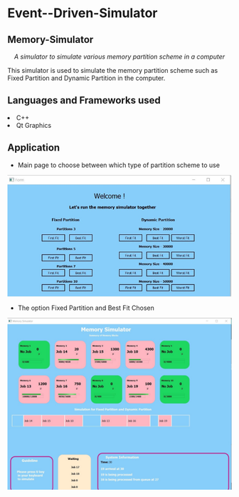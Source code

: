 # Event--Driven-Simulator
## Memory-Simulator
<p align="center"><i>A simulator to simulate various memory partition scheme in a computer</i></p>

<p> This simulator is used to simulate the memory partition scheme such as Fixed Partition and Dynamic Partition in the computer. </p>

## Languages and Frameworks used

<li> C++ </li>
<li> Qt Graphics </li>

## Application

- Main page to choose between which type of partition scheme to use

<img src="https://github.com/Sharvin1106/Memory-Simulator/blob/main/Simulator1.jpg" />

- The option Fixed Partition and Best Fit Chosen

<img src = "https://github.com/Sharvin1106/Memory-Simulator/blob/main/Simulator2.jpg" />
